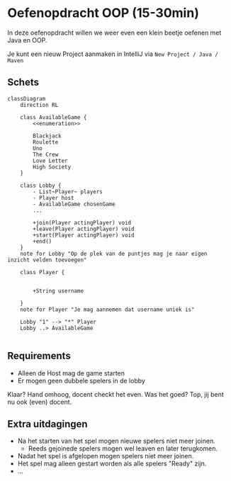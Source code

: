 # Oefenopdracht OOP (15-30min)

In deze oefenopdracht willen we weer even een klein beetje oefenen met Java en OOP.

Je kunt een nieuw Project aanmaken in IntelliJ via ```New Project / Java / Maven```

## Schets

```mermaid
classDiagram
    direction RL

    class AvailableGame {
        <<enumeration>>
        
        Blackjack
        Roulette
        Uno
        The Crew
        Love Letter
        High Society
    }

    class Lobby {
        - List~Player~ players
        - Player host
        - AvailableGame chosenGame
        ...
        
        +join(Player actingPlayer) void
        +leave(Player actingPlayer) void
        +start(Player actingPlayer) void
        +end()
    }
    note for Lobby "Op de plek van de puntjes mag je naar eigen inzicht velden toevoegen"
    
    class Player {
        
        
        +String username 
        
    }
    note for Player "Je mag aannemen dat username uniek is"

    Lobby "1" --> "*" Player
    Lobby ..> AvailableGame


```

## Requirements

* Alleen de Host mag de game starten
* Er mogen geen dubbele spelers in de lobby 

Klaar? Hand omhoog, docent checkt het even.
Was het goed? Top, jij bent nu ook (even) docent.

## Extra uitdagingen

* Na het starten van het spel mogen nieuwe spelers niet meer joinen. 
  * Reeds gejoinede spelers mogen wel leaven en later terugkomen.
* Nadat het spel is afgelopen mogen spelers niet meer joinen.
* Het spel mag alleen gestart worden als alle spelers "Ready" zijn.
* ... 